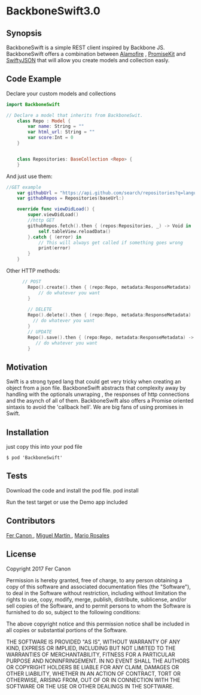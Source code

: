 # BackboneSwift3.0
## Synopsis

BackboneSwift is a simple REST client inspired by Backbone JS. BackboneSwift offers a combination between [Alamofire](https://github.com/Alamofire/Alamofire) , [PromiseKit](https://github.com/mxcl/PromiseKit) and [SwiftyJSON](https://github.com/SwiftyJSON/SwiftyJSON) that will allow you create models and collection easly. 

## Code Example
Declare your custom models and collections
```swift
import BackboneSwift

// Declare a model that inherits from BackboneSwit.  
	class Repo : Model {
	    var name: String = ""
	    var html_url: String = ""
	    var score:Int = 0
	}


	class Repositories: BaseCollection <Repo> { 
	}
```

And just use them:    
```swift
//GET example 
	var githubUrl = "https://api.github.com/search/repositories?q=language:swift&sort=stars&order=desc"
	var githubRepos = Repositories(baseUrl:)

	override func viewDidLoad() {
		super.viewDidLoad()
		//http GET
		githubRepos.fetch().then { (repos:Repositories, _) -> Void in
			self.tableView.reloadData()
		}.catch { (error) in
			// This will always get called if something goes wrong
			print(error)
		}
	}
```
Other HTTP methods:
```swift
      // POST
        Repo().create().then { (repo:Repo, metadata:ResponseMetadata)  -> Void in
            // do whatever you want 
        }
        
        // DELETE
        Repo().delete().then { (repo:Repo, metadata:ResponseMetadata)  -> Void in
          // do whatever you want   
        }
        // UPDATE
        Repo().save().then { (repo:Repo, metadata:ResponseMetadata) -> Void in
           // do whatever you want  
        }
```

## Motivation

Swift is a strong typed lang that could get very tricky when creating an object from a json file. 
BackboneSwift abstracts that complexity away by handling with the optionals unwraping , the responses of http connections and the asynch of all of them.   BackboneSwift also offers a Promise oriented sintaxis to avoid the 'callback hell'. We are big fans of using promises in Swift.

## Installation
just copy this into your pod file 

	$ pod 'BackboneSwift'

## Tests

Download the code and install the pod file. 
 pod install

Run the test target or use the Demo app included

## Contributors
[Fer Canon ](https://github.com/supersabbath) , 
[Miguel Martin ](https://github.com/mikemm13) ,
[Mario Rosales](https://github.com/mariorosales)
## License

Copyright 2017 Fer Canon 

Permission is hereby granted, free of charge, to any person obtaining a copy of this software and associated documentation files (the "Software"), to deal in the Software without restriction, including without limitation the rights to use, copy, modify, merge, publish, distribute, sublicense, and/or sell copies of the Software, and to permit persons to whom the Software is furnished to do so, subject to the following conditions:

The above copyright notice and this permission notice shall be included in all copies or substantial portions of the Software.

THE SOFTWARE IS PROVIDED "AS IS", WITHOUT WARRANTY OF ANY KIND, EXPRESS OR IMPLIED, INCLUDING BUT NOT LIMITED TO THE WARRANTIES OF MERCHANTABILITY, FITNESS FOR A PARTICULAR PURPOSE AND NONINFRINGEMENT. IN NO EVENT SHALL THE AUTHORS OR COPYRIGHT HOLDERS BE LIABLE FOR ANY CLAIM, DAMAGES OR OTHER LIABILITY, WHETHER IN AN ACTION OF CONTRACT, TORT OR OTHERWISE, ARISING FROM, OUT OF OR IN CONNECTION WITH THE SOFTWARE OR THE USE OR OTHER DEALINGS IN THE SOFTWARE.
